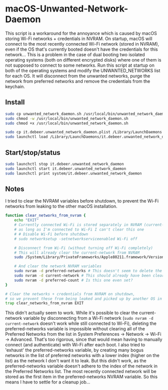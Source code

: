 # macOS-Unwanted-Network-Daemon

This script is a workaround for the annoyance which is caused by macOS storing Wi-Fi networks + credentials in NVRAM. On startup, macOS will connect to the most recently connected Wi-Fi network (stored in NVRAM), even if the OS that's currently booted doesn't have the credentials for this network... This is a problem in the case of dual booting two isolated operating systems (both on different encrypted disks) where one of them is not supposed to connect to some networks. Run this script at startup on both of the operating systems and modify the UNWANTED_NETWORKS list for each OS. It will disconnect from the unwanted networks, purge the network from preferred networks and remove the credentials from the keychain.

## Install

```bash
sudo cp unwanted_network_daemon.sh /usr/local/bin/unwanted_network_daemon.sh
sudo chmod -w /usr/local/bin/unwanted_network_daemon.sh
sudo chmod +x /usr/local/bin/unwanted_network_daemon.sh

sudo cp it.debeer.unwanted_network_daemon.plist /Library/LaunchDaemons
sudo launchctl load /Library/LaunchDaemons/it.debeer.unwanted_network_daemon.plist
```

## Start/stop/status

```bash
sudo launchctl stop it.debeer.unwanted_network_daemon
sudo launchctl start it.debeer.unwanted_network_daemon
sudo launchctl print system/it.debeer.unwanted_network_daemon
```

## Notes

I tried to clear the NVRAM variables before shutdown, to prevent the Wi-Fi networks from leaking to the other macOS installation.

```bash
function clear_networks_from_nvram {
    echo "EXIT"
    # Currently connected Wi-Fi is stored separately in NVRAM (current-network),
    # as long as I'm connected to Wi-Fi I can't clear this one
    # # Disable Wi-Fi before shutdown
    # sudo networksetup -setnetworkserviceenabled Wi-Fi off

    # Disconnect from Wi-Fi (without turning off Wi-Fi completely)
    # This will already clear the current-network from NVRAM
    sudo /System/Library/PrivateFrameworks/Apple80211.framework/Versions/Current/Resources/airport en0 -z

    # And clear the network NVRAM variables
    sudo nvram -d preferred-networks # This doesn't seem to delete the NVRAM variable as long as there are still Preferred Networks in System Preferences -> Network -> Wi-Fi -> Advanced...
    sudo nvram -d current-network # This should already have been cleared by disconnecting from Wi-Fi
    sudo nvram -d preferred-count # Is this one even set?
}

# Clear the networks + credentials from NVRAM on shutdown,
# so we prevent these from being leaked and picked up by another OS in a dual boot or multi boot scenario
trap clear_networks_from_nvram EXIT
```

This didn't actually seem to work. While it's possible to clear the current-network variable by disconnecting from a Wi-Fi network (`sudo nvram -d current-network` doesn't work while still connected to Wi-Fi), deleting the preferred-networks variable is impossible without clearing all of the Preferred Networks from the list in System Preferences -> Network -> Wi-Fi -> Advanced. That's too rigorous, since that would mean having to manually connect (and authenticate) with Wi-Fi after each boot. I also tried to 'exhaust' the preferred-networks variable, by creating many bogus networks in the list of preferred networks with a lower index (higher on the list) as the network I don't want it to leak. But this didn't work, as the preferred-networks variable doesn't adhere to the index of the network in the Preferred Networks list. The most recently connected network will be stored as the first item in the preferred-networks NVRAM variable. So this means I have to settle for a cleanup job...